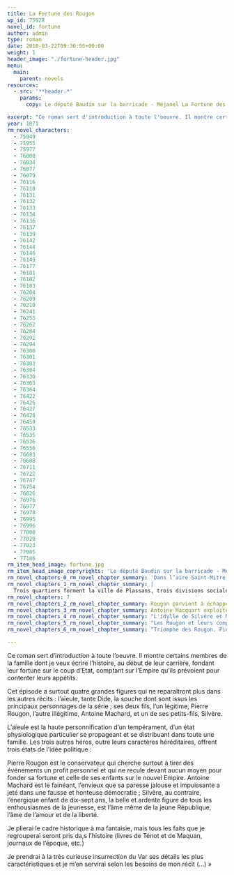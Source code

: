 ```yaml
---
title: La Fortune des Rougon
wp_id: 75928
novel_id: fortune
author: admin
type: roman
date: 2010-03-22T09:36:55+00:00
weight: 1
header_image: "./fortune-header.jpg"
menu:
  main:
    parent: novels
resources:
  - src: '**header.*'
    params:
      copy: Le député Baudin sur la barricade - Méjanel La Fortune des Rougon 1871

excerpt: "Ce roman sert d'introduction à toute l'oeuvre. Il montre certains membres de la famille dont je veux écrire l'histoire, au début de leur carrière, fondant leur fortune sur le coup d'Etat, comptant sur l'Empire qu'ils prévoient pour contenter leurs appétits. - Émile Zola"
year: 1871
rm_novel_characters:
  - 75949
  - 75955
  - 75977
  - 76000
  - 76034
  - 76077
  - 76079
  - 76116
  - 76118
  - 76131
  - 76132
  - 76133
  - 76134
  - 76136
  - 76137
  - 76139
  - 76142
  - 76144
  - 76146
  - 76149
  - 76177
  - 76181
  - 76182
  - 76183
  - 76204
  - 76209
  - 76210
  - 76241
  - 76253
  - 76262
  - 76284
  - 76292
  - 76294
  - 76300
  - 76301
  - 76303
  - 76304
  - 76330
  - 76363
  - 76364
  - 76422
  - 76426
  - 76427
  - 76428
  - 76459
  - 76533
  - 76535
  - 76536
  - 76556
  - 76683
  - 76688
  - 76711
  - 76722
  - 76747
  - 76754
  - 76826
  - 76976
  - 76977
  - 76978
  - 76995
  - 76996
  - 77000
  - 77020
  - 77023
  - 77085
  - 77186
rm_item_head_image: fortune.jpg
rm_item_head_image_copryrights: 'Le député Baudin sur la barricade - Méjanel'
rm_novel_chapters_0_rm_novel_chapter_summary: 'Dans l’aire Saint-Mitre, ancien cimetière de Plassans, reconverti en terrain vague, s’aiment Silvère et Miette. Ce sont deux enfants qui vont rejoindre les insurgés républicain de la région : le coup d’état vient d’exploser à Paris.'
rm_novel_chapters_1_rm_novel_chapter_summary: |
  Trois quartiers forment la ville de Plassans, trois divisions sociales puisque elles hébergent respectivement une aristocratie vieillissante et cléricale, une bourgeoisie installée et le peuple, fait de petit-bourgeois frustrés. Les enfants d'<a href="#/personnage/fouque-adelaide-tante-dide/" target="_self">Adélaïde Fouque</a> en font partie. Mère d'un fils légitime, <a title="Pierre Rougon" href="#/personnage/rougon-pierre/">Pierre Rougon</a>, et de deux bâtards, <a href="#/personnage/macquart-antoine/">Antoine</a> et <a href="#/personnage/macquart-ursule/">Ursule</a> Macquart, tante Dide fait figure d'ancêtre. Son fils Pierre a épousé Félicité avec qui il a eu trois fils, Eugène, avocat devenu parisien, Aristide, journaliste, et Pascal qui sera médecin. La pièce jaune où les Rougon tiennent salon est déjà un peu populaire.
rm_novel_chapters: 7
rm_novel_chapters_2_rm_novel_chapter_summary: Rougon parvient à échapper aux insurgés pendant que d’autres se font écraser.
rm_novel_chapters_3_rm_novel_chapter_summary: Antoine Macquart exploite sa femme Fine et leurs trois enfants Lisa, Gervaise et Jean. Républicain par opportunisme, il occupe la mairie.
rm_novel_chapters_4_rm_novel_chapter_summary: "L'idylle de Silvère et Miette s'achève tragiquement. Miette est tuée pendant l'affrontement entre les troupes et les insurgés."
rm_novel_chapters_5_rm_novel_chapter_summary: "Les Rougon et leurs complices ont désormais champs libre pour posséder Plassans. La mairie est reprise. Le succès du coup d'état lui étant confirmé par son fils Eugène, Félicité pousse Macquart à trahir ses amis."
rm_novel_chapters_6_rm_novel_chapter_summary: "Triomphe des Rougon. Pierre se voit remettre la légion d'honneur et le poste de receveur tant convoité par Félicité. Rengade, un gendarme que Silvère avait éborgné pendant l'insurrection, retrouve l'enfant et le tue."

---
```

Ce roman sert d&rsquo;introduction à toute l&rsquo;oeuvre. Il montre certains membres de la famille dont je veux écrire l&rsquo;histoire, au début de leur carrière, fondant leur fortune sur le coup d&rsquo;Etat, comptant sur l&rsquo;Empire qu&rsquo;ils prévoient pour contenter leurs appétits.

Cet épisode a surtout quatre grandes figures qui ne reparaîtront plus dans les autres récits : l&rsquo;aïeule, tante Dide, la souche dont sont issus les principaux personnages de la série ; ses deux fils, l&rsquo;un légitime, Pierre Rougon, l&rsquo;autre illégitime, Antoine Machard, et un de ses petits-fils, Silvère.

L&rsquo;aïeule est la haute personnification d&rsquo;un tempérament, d&rsquo;un état physiologique particulier se propageant et se distribuant dans toute une famille. Les trois autres héros, outre leurs caractères héréditaires, offrent trois états de l&rsquo;idée politique :

Pierre Rougon est le conservateur qui cherche surtout à tirer des événements un profit personnel et qui ne recule devant aucun moyen pour fonder sa fortune et celle de ses enfants sur le nouvel Empire. Antoine Machard est le fainéant, l&rsquo;envieux que sa paresse jalouse et impuissante a jeté dans une fausse et honteuse démocratie ; Silvère, au contraire, l&rsquo;énergique enfant de dix-sept ans, la belle et ardente figure de tous les enthousiasmes de la jeunesse, est l&rsquo;âme même de la jeune République, l&rsquo;âme de l&rsquo;amour et de la liberté.

Je plierai le cadre historique à ma fantaisie, mais tous les faits que je regrouperai seront pris da,s l&rsquo;histoire (livres de Ténot et de Maquan, journaux de l&rsquo;époque, etc.)

Je prendrai à la très curieuse insurrection du Var ses détails les plus caractéristiques et je m&rsquo;en servirai selon les besoins de mon récit (&#8230;)&nbsp;&raquo;